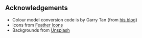 ## Acknowledgements

* Colour model conversion code is by Garry Tan (from [his blog](https://axonflux.com/handy-rgb-to-hsl-and-rgb-to-hsv-color-model-c))
* Icons from [Feather Icons](https://feathericons.com/)
* Backgrounds from [Unsplash](https://unsplash.com/)